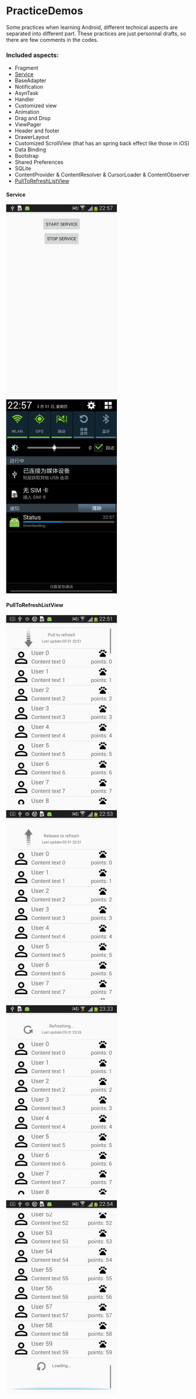 # PracticeDemos
Some practices when learning Android, different technical aspects are separated into different part. These practices are just personnal drafts, so there are few comments in the codes.

### Included aspects: ###

  - Fragment
  - [Service](#service)
  - BaseAdapter
  - Notification
  - AsynTask
  - Handler 
  - Customized view
  - Animation
  - Drag and Drop
  - ViewPager
  - Header and footer
  - DrawerLayout
  - Customized ScrollView (that has an spring back effect like those in iOS)
  - Data Binding
  - Bootstrap
  - Shared Preferences
  - SQLite
  - ContentProvider & ContentResolver & CursorLoader & ContentObserver
  - [PullToRefreshListView](#pulltorefreshlistview)



#### Service
  <img src="https://github.com/ZENG-Yuhao/PracticeDemos/blob/master/Screenshots/service_ui.png" width="300" height="525">
  <img src="https://github.com/ZENG-Yuhao/PracticeDemos/blob/master/Screenshots/service_start.png" width="300" height="525">
  
#### PullToRefreshListView
  <img src="https://github.com/ZENG-Yuhao/PracticeDemos/blob/master/Screenshots/pulltorefreshlistview_pull.png" width="300" height="525"> 
  
  <img src="https://github.com/ZENG-Yuhao/PracticeDemos/blob/master/Screenshots/pulltorefreshlistview_ready.png" width="300" height="525"> 
  
  <img src="https://github.com/ZENG-Yuhao/PracticeDemos/blob/master/Screenshots/pulltorefreshlistview_refreshing.png" width="300" height="525"> 
  
  <img src="https://github.com/ZENG-Yuhao/PracticeDemos/blob/master/Screenshots/pulltorefreshlistview_loading.png" width="300" height="525">

